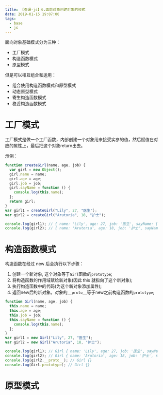 ```yaml
---
title: 【查漏-js】6.面向对象创建对象的模式
date: 2019-01-15 19:07:00
tags:
  - base
  - js
---
```

面向对象基础模式分为三种：
- 工厂模式
- 构造函数模式
- 原型模式

但是可以相互组合和运用：
- 组合使用构造函数模式和原型模式
- 动态原型模式
- 寄生构造函数模式
- 稳妥构造函数模式

# 工厂模式
工厂模式是做一个工厂函数，内部创建一个对象用来接受实参的值，然后赋值在对应的属性上，最后把这个对象return出去。

示例：
```javascript
function createGirl(name, age, job) {
  var girl = new Object();
  girl.name = name;
  girl.age = age;
  girl.job = job;
  girl.sayName = function () {
    console.log(this.name);
  };
  return girl;
}
var girl1 = createGirl("Lily", 27, "医生");
var girl2 = createGirl("Arutoria", 18, "护士");

console.log(girl1); // { name: 'Lily', age: 27, job: '医生', sayName: [Function] }
console.log(girl2); // { name: 'Arutoria', age: 18, job: '护士', sayName: [Function] }
```

# 构造函数模式
构造函数在经过 new 后会执行以下步骤：
1. 创建一个新对象, 这个对象等于`Girl`函数的`prototype`;
2. 将构造函数的作用域赋给新对象(因此 this 就指向了这个新对象);
3. 执行构造函数中的代码(为这个新对象添加属性);
4. 返回new后的新对象。对象的`__proto__`等于new之前构造函数的`prototype`;

```javascript
function Girl(name, age, job) {
  this.name = name;
  this.age = age;
  this.job = job;
  this.sayName = function () {
    console.log(this.name);
  };
}
var girl1 = new Girl("Lily", 27, "医生");
var girl2 = new Girl("Arutoria", 18, "护士");

console.log(girl1); // Girl { name: 'Lily', age: 27, job: '医生', sayName: [Function] }
console.log(girl2); // Girl { name: 'Arutoria', age: 18, job: '护士', sayName: [Function] }
console.log(girl2.__proto__); // Girl {}
console.log(Girl.prototype); // Girl {}
```

# 原型模式
